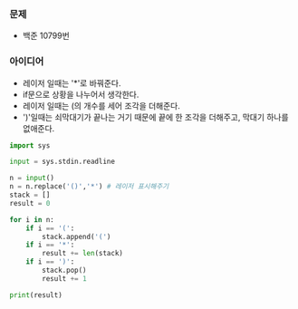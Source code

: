 ### 문제
* 백준 10799번

### 아이디어
* 레이저 일때는 '*'로 바꿔준다.
* if문으로 상황을 나누어서 생각한다.
* 레이저 일때는 (의 개수를 세어 조각을 더해준다. 
* ')'일때는 쇠막대기가 끝나는 거기 때문에 끝에 한 조각을 더해주고, 막대기 하나를 없애준다.

```python
import sys

input = sys.stdin.readline

n = input()
n = n.replace('()','*') # 레이저 표시해주기
stack = []
result = 0

for i in n:
    if i == '(':
        stack.append('(')
    if i == '*':
        result += len(stack)
    if i == ')':
        stack.pop()
        result += 1

print(result)

```
